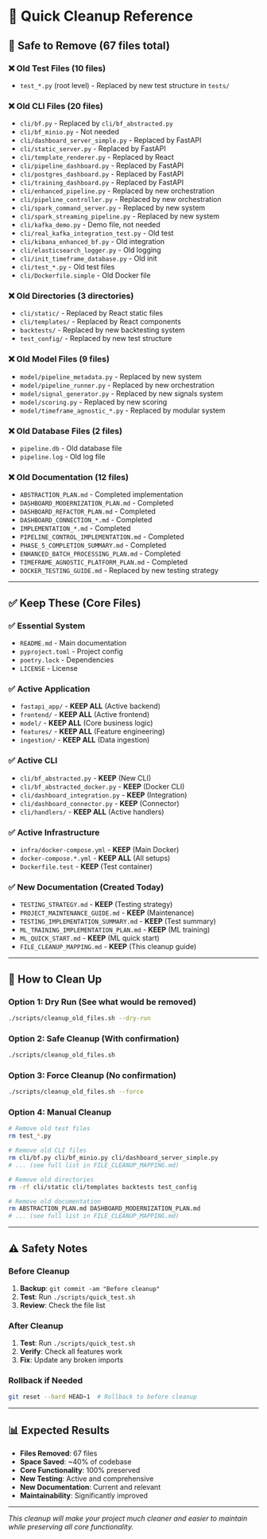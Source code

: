 # 🧹 Quick Cleanup Reference

## 🎯 **Safe to Remove (67 files total)**

### **❌ Old Test Files (10 files)**
- `test_*.py` (root level) - Replaced by new test structure in `tests/`

### **❌ Old CLI Files (20 files)**
- `cli/bf.py` - Replaced by `cli/bf_abstracted.py`
- `cli/bf_minio.py` - Not needed
- `cli/dashboard_server_simple.py` - Replaced by FastAPI
- `cli/static_server.py` - Replaced by FastAPI
- `cli/template_renderer.py` - Replaced by React
- `cli/pipeline_dashboard.py` - Replaced by FastAPI
- `cli/postgres_dashboard.py` - Replaced by FastAPI
- `cli/training_dashboard.py` - Replaced by FastAPI
- `cli/enhanced_pipeline.py` - Replaced by new orchestration
- `cli/pipeline_controller.py` - Replaced by new orchestration
- `cli/spark_command_server.py` - Replaced by new system
- `cli/spark_streaming_pipeline.py` - Replaced by new system
- `cli/kafka_demo.py` - Demo file, not needed
- `cli/real_kafka_integration_test.py` - Old test
- `cli/kibana_enhanced_bf.py` - Old integration
- `cli/elasticsearch_logger.py` - Old logging
- `cli/init_timeframe_database.py` - Old init
- `cli/test_*.py` - Old test files
- `cli/Dockerfile.simple` - Old Docker file

### **❌ Old Directories (3 directories)**
- `cli/static/` - Replaced by React static files
- `cli/templates/` - Replaced by React components
- `backtests/` - Replaced by new backtesting system
- `test_config/` - Replaced by new test structure

### **❌ Old Model Files (9 files)**
- `model/pipeline_metadata.py` - Replaced by new system
- `model/pipeline_runner.py` - Replaced by new orchestration
- `model/signal_generator.py` - Replaced by new signals system
- `model/scoring.py` - Replaced by new scoring
- `model/timeframe_agnostic_*.py` - Replaced by modular system

### **❌ Old Database Files (2 files)**
- `pipeline.db` - Old database file
- `pipeline.log` - Old log file

### **❌ Old Documentation (12 files)**
- `ABSTRACTION_PLAN.md` - Completed implementation
- `DASHBOARD_MODERNIZATION_PLAN.md` - Completed
- `DASHBOARD_REFACTOR_PLAN.md` - Completed
- `DASHBOARD_CONNECTION_*.md` - Completed
- `IMPLEMENTATION_*.md` - Completed
- `PIPELINE_CONTROL_IMPLEMENTATION.md` - Completed
- `PHASE_5_COMPLETION_SUMMARY.md` - Completed
- `ENHANCED_BATCH_PROCESSING_PLAN.md` - Completed
- `TIMEFRAME_AGNOSTIC_PLATFORM_PLAN.md` - Completed
- `DOCKER_TESTING_GUIDE.md` - Replaced by new testing strategy

---

## ✅ **Keep These (Core Files)**

### **✅ Essential System**
- `README.md` - Main documentation
- `pyproject.toml` - Project config
- `poetry.lock` - Dependencies
- `LICENSE` - License

### **✅ Active Application**
- `fastapi_app/` - **KEEP ALL** (Active backend)
- `frontend/` - **KEEP ALL** (Active frontend)
- `model/` - **KEEP ALL** (Core business logic)
- `features/` - **KEEP ALL** (Feature engineering)
- `ingestion/` - **KEEP ALL** (Data ingestion)

### **✅ Active CLI**
- `cli/bf_abstracted.py` - **KEEP** (New CLI)
- `cli/bf_abstracted_docker.py` - **KEEP** (Docker CLI)
- `cli/dashboard_integration.py` - **KEEP** (Integration)
- `cli/dashboard_connector.py` - **KEEP** (Connector)
- `cli/handlers/` - **KEEP ALL** (Active handlers)

### **✅ Active Infrastructure**
- `infra/docker-compose.yml` - **KEEP** (Main Docker)
- `docker-compose.*.yml` - **KEEP ALL** (All setups)
- `Dockerfile.test` - **KEEP** (Test container)

### **✅ New Documentation (Created Today)**
- `TESTING_STRATEGY.md` - **KEEP** (Testing strategy)
- `PROJECT_MAINTENANCE_GUIDE.md` - **KEEP** (Maintenance)
- `TESTING_IMPLEMENTATION_SUMMARY.md` - **KEEP** (Test summary)
- `ML_TRAINING_IMPLEMENTATION_PLAN.md` - **KEEP** (ML training)
- `ML_QUICK_START.md` - **KEEP** (ML quick start)
- `FILE_CLEANUP_MAPPING.md` - **KEEP** (This cleanup guide)

---

## 🚀 **How to Clean Up**

### **Option 1: Dry Run (See what would be removed)**
```bash
./scripts/cleanup_old_files.sh --dry-run
```

### **Option 2: Safe Cleanup (With confirmation)**
```bash
./scripts/cleanup_old_files.sh
```

### **Option 3: Force Cleanup (No confirmation)**
```bash
./scripts/cleanup_old_files.sh --force
```

### **Option 4: Manual Cleanup**
```bash
# Remove old test files
rm test_*.py

# Remove old CLI files
rm cli/bf.py cli/bf_minio.py cli/dashboard_server_simple.py
# ... (see full list in FILE_CLEANUP_MAPPING.md)

# Remove old directories
rm -rf cli/static cli/templates backtests test_config

# Remove old documentation
rm ABSTRACTION_PLAN.md DASHBOARD_MODERNIZATION_PLAN.md
# ... (see full list in FILE_CLEANUP_MAPPING.md)
```

---

## ⚠️ **Safety Notes**

### **Before Cleanup**
1. **Backup**: `git commit -am "Before cleanup"`
2. **Test**: Run `./scripts/quick_test.sh`
3. **Review**: Check the file list

### **After Cleanup**
1. **Test**: Run `./scripts/quick_test.sh`
2. **Verify**: Check all features work
3. **Fix**: Update any broken imports

### **Rollback if Needed**
```bash
git reset --hard HEAD~1  # Rollback to before cleanup
```

---

## 📊 **Expected Results**

- **Files Removed**: 67 files
- **Space Saved**: ~40% of codebase
- **Core Functionality**: 100% preserved
- **New Testing**: Active and comprehensive
- **New Documentation**: Current and relevant
- **Maintainability**: Significantly improved

---

*This cleanup will make your project much cleaner and easier to maintain while preserving all core functionality.*
